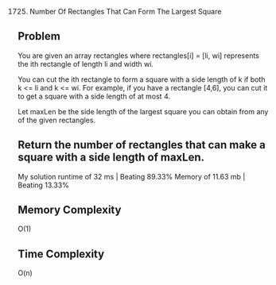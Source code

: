 1725. Number Of Rectangles That Can Form The Largest Square

Problem
------------------------------------------------------------------------------------------------------------------------------------------------------------------------------------------------------------------------------------------------------------------------
You are given an array rectangles where rectangles[i] = [li, wi] represents the ith rectangle of length li and width wi.

You can cut the ith rectangle to form a square with a side length of k if both k <= li and k <= wi. For example, if you have a rectangle [4,6], you can cut it to get a square with a side length of at most 4.

Let maxLen be the side length of the largest square you can obtain from any of the given rectangles.

Return the number of rectangles that can make a square with a side length of maxLen.
------------------------------------------------------------------------------------------------------------------------------------------------------------------------------------------------------------------------------------------------------------------------

My solution 
    runtime of 32 ms   | Beating 89.33%
    Memory of 11.63 mb | Beating 13.33%


Memory Complexity
------------------------------------------------------------------
O(1)

Time Complexity
------------------------------------------------------------------
O(n)

